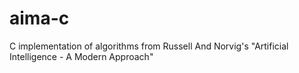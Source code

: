 # aima-c
C implementation of algorithms from Russell And Norvig's "Artificial Intelligence - A Modern Approach"
